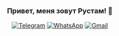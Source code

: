### <p align="center">Привет, меня зовут Рустам! 👋</p>

<!--
**RustamSalihov/RustamSalihov** is a ✨ _special_ ✨ repository because its `README.md` (this file) appears on your GitHub profile.

Here are some ideas to get you started:

- 🔭 I’m currently working on ...
- 🌱 I’m currently learning ...
- 👯 I’m looking to collaborate on ...
- 🤔 I’m looking for help with ...
- 💬 Ask me about ...
- 📫 How to reach me: ...
- 😄 Pronouns: ...
- ⚡ Fun fact: ...
-->


<div align="center">

  <a href="">[![Telegram](https://img.shields.io/badge/Telegram-2CA5E0?style=flat)](https://t.me/Vorchuga)</a>
  <a href="">[![WhatsApp](https://img.shields.io/badge/WhatsApp-25D366?style=flat)](https://wa.me/9220733010)</a>
  <a href="">[![Gmail](https://img.shields.io/badge/Gmail-D14836?style=flat)](mailto:salihov.r.sh@gmail.com)</a>  

</div>
